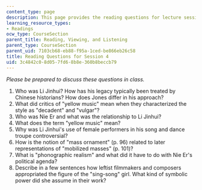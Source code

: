 ```yaml
---
content_type: page
description: This page provides the reading questions for lecture session 4.
learning_resource_types:
- Readings
ocw_type: CourseSection
parent_title: Reading, Viewing, and Listening
parent_type: CourseSection
parent_uid: 7103cb68-eb88-f95a-1ced-be866eb26c58
title: Reading Questions for Session 4
uid: 3c4842c0-8d05-7fd6-8b8e-360b8beccb79
---
```


_Please be prepared to discuss these questions in class._

1.  Who was Li Jinhui? How has his legacy typically been treated by Chinese historians? How does Jones differ in his approach?
2.  What did critics of "yellow music" mean when they characterized the style as "decadent" and "vulgar"?
3.  Who was Nie Er and what was the relationship to Li Jinhui?
4.  What does the term "yellow music" mean?
5.  Why was Li Jinhui's use of female performers in his song and dance troupe controversial?
6.  How is the notion of "mass ornament" (p. 96) related to later representations of "mobilized masses" (p. 101)?
7.  What is "phonographic realism" and what did it have to do with Nie Er's political agenda?
8.  Describe in a few sentences how leftist filmmakers and composers appropriated the figure of the "sing-song" girl. What kind of symbolic power did she assume in their work?